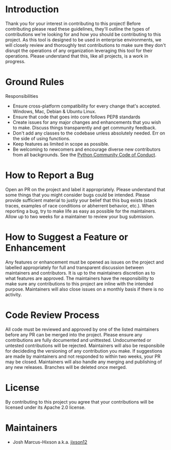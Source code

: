 # Introduction

Thank you for your interest in contributing to this project!  Before contributing please read these guidelines, they'll outline the types of contributions we're looking for and how you should be contributing to this project.  As this tool is designed to be used in enterprise environments, we will closely review and thoroughly test contributions to make sure they don't disrupt the operations of any organization leveraging this tool for their operations.  Please understand that this, like all projects, is a work in progress. 

# Ground Rules

Responsibilities
* Ensure cross-platform compatibility for every change that's accepted. Windows, Mac, Debian & Ubuntu Linux.
* Ensure that code that goes into core follows PEP8 standards
* Create issues for any major changes and enhancements that you wish to make. Discuss things transparently and get community feedback.
* Don't add any classes to the codebase unless absolutely needed. Err on the side of using functions.
* Keep features as limited in scope as possible.
* Be welcoming to newcomers and encourage diverse new contributors from all backgrounds. See the [Python Community Code of Conduct](https://www.python.org/psf/codeofconduct/).

# How to Report a Bug

Open an PR on the project and label it appropriately.  Please understand that some things that you might consider bugs could be intended.  Please provide sufficient material to justiy your belief that this bug exists (stack traces, examples of race conditions or abherrent behavior, etc.).  When reporting a bug, try to make life as easy as possible for the maintainers.  Allow up to two weeks for a maintainer to review your bug submission.

# How to Suggest a Feature or Enhancement

Any features or enhancement must be opened as issues on the project and labelled appropriately for full and transparent discussion between maintainers and contributors.  It is up to the maintainers discretion as to what features are approved.  The maintainers have the responsibility to make sure any contributions to this project are inline with the intended purpose.  Maintainers will also close issues on a monthly basis if there is no activity.

# Code Review Process

All code must be reviewed and approved by one of the listed maintainers before any PR can be merged into the project.  Please ensure any contributions are fully documented and unittested.  Undocumented or untested contributions will be rejected.  Maintainers will also be responsibile for decideding the versioning of any contribution you make.  If suggestions are made by maintainers and not responded to within two weeks, your PR may be closed.  Maintainers will also handle any merging and publishing of any new releases.  Branches will be deleted once merged.

# License

By contributing to this project you agree that your contributions will be licensed under its Apache 2.0 license.

# Maintainers

* Josh Marcus-Hixson a.k.a. [jixson12](https://www.github.com/jixson12)
